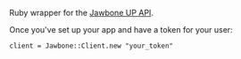 Ruby wrapper for the [Jawbone UP API](https://jawbone.com/up/developer/). 

Once you've set up your app and have a token for your user:

    client = Jawbone::Client.new "your_token"

